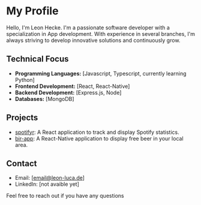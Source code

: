 # My Profile

Hello, I'm  Leon Hecke. I'm a passionate software developer with a specialization in App development. With experience in several branches, I'm always striving to develop innovative solutions and continuously grow.

## Technical Focus
- **Programming Languages:** [Javascript, Typescript, currently learning Python]
- **Frontend Development:** [React, React-Native]
- **Backend Development:** [Express.js, Node]
- **Databases:** [MongoDB]

## Projects
- [spotifyr](https://github.com/Leonhecke1/spotifyr): A React application to track and display Spotify statistics.
- [bir-app](https://github.com/Leonhecke1/bir-app): A React-Native application to display free beer in your local area.


## Contact
- Email: [email@leon-luca.de]
- LinkedIn: [not avaible yet]

Feel free to reach out if you have any questions
